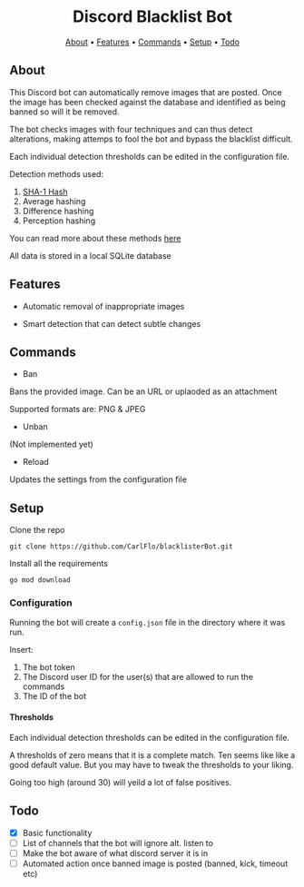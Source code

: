 <h1 align="center">
  Discord Blacklist Bot
</h1>

<p align="center">
  <a href="#about">About</a>
  •
  <a href="#features">Features</a>
  •
  <a href="#commands">Commands</a>
  •
  <a href="#setup">Setup</a>
  •
  <a href="#todo">Todo</a>
</p>

## About

This Discord bot can automatically remove images that are posted.
Once the image has been checked against the database and identified as being banned so will it be removed.

The bot checks images with four techniques and can thus detect alterations, making attemps to fool the bot and bypass the blacklist difficult.

Each individual detection thresholds can be edited in the configuration file.

Detection methods used:
1. [SHA-1 Hash](https://en.wikipedia.org/wiki/SHA-1)
2. Average hashing
3. Difference hashing
4. Perception hashing

You can read more about these methods [here](https://www.hackerfactor.com/blog/index.php?/archives/432-Looks-Like-It.html)

All data is stored in a local SQLite database

## Features

* Automatic removal of inappropriate images

* Smart detection that can detect subtle changes

## Commands

* Ban

Bans the provided image. Can be an URL or uplaoded as an attachment

Supported formats are: PNG & JPEG

* Unban 

(Not implemented yet)

* Reload

Updates the settings from the configuration file

## Setup

Clone the repo

```
git clone https://github.com/CarlFlo/blacklisterBot.git
```

Install all the requirements

```
go mod download
```

### Configuration

Running the bot will create a `config.json` file in the directory where it was run.

Insert:
1. The bot token
2. The Discord user ID for the user(s) that are allowed to run the commands
3. The ID of the bot

#### Thresholds
Each individual detection thresholds can be edited in the configuration file.

A thresholds of zero means that it is a complete match. Ten seems like like a good default value.
But you may have to tweak the thresholds to your liking.

Going too high (around 30) will yeild a lot of false positives.

## Todo

- [X] Basic functionality
- [ ] List of channels that the bot will ignore alt. listen to
- [ ] Make the bot aware of what discord server it is in
- [ ] Automated action once banned image is posted (banned, kick, timeout etc)